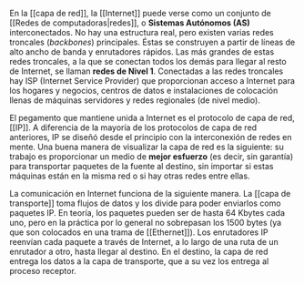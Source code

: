 En la [[capa de red]], la [[Internet]] puede verse como un conjunto de [[Redes de computadoras|redes]], o **Sistemas Autónomos (AS)** interconectados. No hay una estructura real, pero existen varias redes troncales (*backbones*) principales. Éstas se construyen a partir de líneas de alto ancho de banda y enrutadores rápidos. Las más grandes de estas redes troncales, a la que se conectan todos los demás para llegar al resto de Internet, se llaman **redes de Nivel 1**. Conectadas a las redes troncales hay ISP (Internet Service Provider) que proporcionan acceso a Internet para los hogares y negocios, centros de datos e instalaciones de colocación llenas de máquinas servidores y redes regionales (de nivel medio).

El pegamento que mantiene unida a Internet es el protocolo de capa de red, [[IP]]. A diferencia de la mayoría de los protocolos de capa de red anteriores, IP se diseñó desde el principio con la interconexión de redes en mente. Una buena manera de visualizar la capa de red es la siguiente: su trabajo es proporcionar un medio de **mejor esfuerzo** (es decir, sin garantía) para transportar paquetes de la fuente al destino, sin importar si estas máquinas están en la misma red o si hay otras redes entre ellas.

La comunicación en Internet funciona de la siguiente manera. La [[capa de transporte]] toma flujos de datos y los divide para poder enviarlos como paquetes IP. En teoría, los paquetes pueden ser de hasta 64 Kbytes cada uno, pero en la práctica por lo general no sobrepasan los 1500 bytes (ya que son colocados en una trama de [[Ethernet]]). Los enrutadores IP reenvían cada paquete a través de Internet, a lo largo de una ruta de un enrutador a otro, hasta llegar al destino. En el destino, la capa de red entrega los datos a la capa de transporte, que a su vez los entrega al proceso receptor.